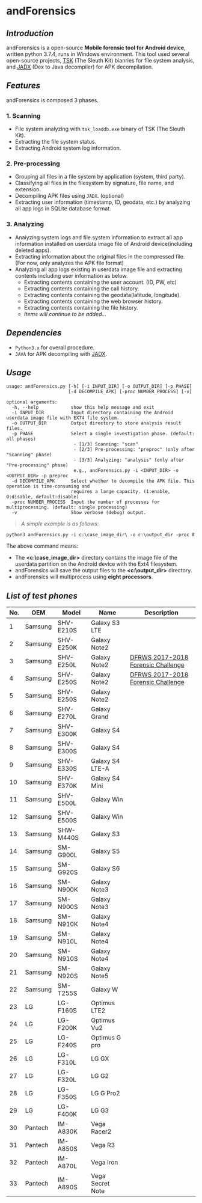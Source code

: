 # andForensics
## *Introduction*
andForensics is a open-source **Mobile forensic tool for Android device**, written python 3.7.4, runs in Windows environment. This tool used several open-source projects, [TSK](https://www.sleuthkit.org/sleuthkit/download.php) (The Sleuth Kit) bianries for file system analysis, and [JADX](https://github.com/skylot/jadx) (Dex to Java decompiler) for APK decompilation.

## *Features*
andForensics is composed 3 phases.
### 1. Scanning
 - File system analyzing with `tsk_loaddb.exe` binary of TSK (The Sleuth Kit).
 - Extracting the file system status.
 - Extracting Android system log information.
### 2. Pre-processing
 - Grouping all files in a file system by application (system, third party).
 - Classifying all files in the filesystem by signature, file name, and extension.
 - Decompiling APK files using `JADX`. (optional)
 - Extracting user information (timestamp, ID, geodata, etc.) by analyzing all app logs in SQLite database format.
### 3. Analyzing
 - Analyzing system logs and file system information to extract all app information installed on userdata image file of Android device(including deleted apps).
 - Extracting information about the original files in the compressed file. (For now, only analyzes the APK file format)
 - Analyzing all app logs existing in userdata image file and extracting contents including user information as below.
   - Extracting contents containing the user account. (ID, PW, etc)
   - Extracting contents containing the call history.
   - Extracting contents containing the geodata(latitude, longitude).
   - Extracting contents containing the web browser history.
   - Extracting contents containing the file history.
   - *Items will continue to be added...*
 
## *Dependencies*
- `Python3.x` for overall procedure.
- `JAVA` for APK decompiling with [JADX](https://github.com/skylot/jadx).

## *Usage*
```
usage: andForensics.py [-h] [-i INPUT_DIR] [-o OUTPUT_DIR] [-p PHASE]
                       [-d DECOMPILE_APK] [-proc NUMBER_PROCESS] [-v]

optional arguments:
  -h, --help            show this help message and exit
  -i INPUT_DIR          Input directory containing the Android userdata image file with EXT4 file system.
  -o OUTPUT_DIR         Output directory to store analysis result files.
  -p PHASE              Select a single investigation phase. (default: all phases)
                         - [1/3] Scanning: "scan"
                         - [2/3] Pre-processing: "preproc" (only after "Scanning" phase)
                         - [3/3] Analyzing: "analysis" (only after "Pre-processing" phase)
                         e.g., andForensics.py -i <INPUT_DIR> -o <OUTPUT_DIR> -p preproc
  -d DECOMPILE_APK      Select whether to decompile the APK file. This operation is time-consuming and 
                        requires a large capacity. (1:enable, 0:disable, default:disable)
  -proc NUMBER_PROCESS  Input the number of processes for multiprocessing. (default: single processing)
  -v                    Show verbose (debug) output.
```

> *A simple example is as follows:*
```
python3 andForensics.py -i c:\case_image_dir\ -o c:\output_dir -proc 8
```
The above command means:
- The **<c:\case_image_dir>** directory contains the image file of the userdata partition on the Android device with the Ext4 filesystem.
- andForensics will save the output files to the **<c:\output_dir>** directory.
- andForensics will multiprocess using **eight processors**.

## *List of test phones*
No. | OEM | Model | Name | Description
--- | ----|-------|------|-------------
1|	Samsung|	SHV-E210S|	Galaxy S3 LTE|  
2|	Samsung|	SHV-E250K|	Galaxy Note2|
3|	Samsung|	SHV-E250L|	Galaxy Note2|   [DFRWS 2017-2018 Forensic Challenge](https://jijames.github.io/DFRWS2018Challenge/)
4|	Samsung|	SHV-E250S|	Galaxy Note2|   [DFRWS 2017-2018 Forensic Challenge](https://jijames.github.io/DFRWS2018Challenge/)
5|	Samsung|	SHV-E250S|	Galaxy Note2|   
6|	Samsung|	SHV-E270L|	Galaxy Grand|   
7|	Samsung|	SHV-E300K|	Galaxy S4|      
8|	Samsung|	SHV-E300S|	Galaxy S4|      
9|	Samsung|	SHV-E330S|	Galaxy S4 LTE-A|
10|	Samsung|	SHV-E370K|	Galaxy S4 Mini| 
11|	Samsung|	SHV-E500L|	Galaxy Win|     
12|	Samsung|	SHV-E500S|	Galaxy Win|     
13|	Samsung|	SHW-M440S|	Galaxy S3|      
14|	Samsung|	SM-G900L|	Galaxy S5|      
15|	Samsung|	SM-G920S|	Galaxy S6|      
16|	Samsung|	SM-N900K|	Galaxy Note3|   
17|	Samsung|	SM-N900S|	Galaxy Note3|   
18|	Samsung|	SM-N910K|	Galaxy Note4|   
19|	Samsung|	SM-N910L|	Galaxy Note4|   
20|	Samsung|	SM-N910S|	Galaxy Note4|   
21|	Samsung|	SM-N920S|	Galaxy Note5|   
22|	Samsung|	SM-T255S|	Galaxy W|       
23|	LG|	     LG-F160S|	Optimus LTE2|   
24|	LG|     	LG-F200K|	Optimus Vu2|    
25|	LG|     	LG-F240S|	Optimus G pro|  
26|	LG|     	LG-F310L|	LG GX|          
27|	LG|     	LG-F320L|	LG G2|          
28|	LG|     	LG-F350S|	LG G Pro2|      
29|	LG|     	LG-F400K|	LG G3|          
30|	Pantech|	IM-A830K|	Vega Racer2|    
31|	Pantech|	IM-A850S|	Vega R3|        
32|	Pantech|	IM-A870L|	Vega Iron|      
33|	Pantech|	IM-A890S|	Vega Secret Note|
